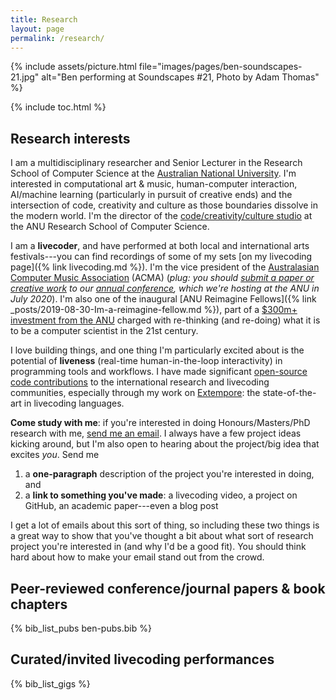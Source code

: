```yaml
---
title: Research
layout: page
permalink: /research/
---
```


{% include assets/picture.html file="images/pages/ben-soundscapes-21.jpg" alt="Ben performing at Soundscapes #21, Photo by Adam Thomas" %}

{% include toc.html %}

## Research interests

I am a multidisciplinary researcher and Senior Lecturer in the Research School
of Computer Science at the [Australian National
University](https://cecs.anu.edu.au/people/ben-swift). I'm interested in
computational art & music, human-computer interaction, AI/machine learning
(particularly in pursuit of creative ends) and the intersection of code,
creativity and culture as those boundaries dissolve in the modern world. I'm the
director of the [code/creativity/culture
studio](https://cs.anu.edu.au/code-creativity-culture/) at the ANU Research
School of Computer Science.

<!-- TODO: update link to c/c/c projects page once the new cccstudio website is live -->

I am a **livecoder**, and have performed at both local and international arts
festivals---you can find recordings of some of my sets [on my livecoding
page]({% link livecoding.md %}). I'm the vice president of the [Australasian
Computer Music Association](https://computermusic.org.au) (ACMA) (_plug: you
should [submit a paper or creative
work](http://acmc2020.com/#/features/03-submission) to our [annual
conference](http://acmc2020.com), which we're hosting at the ANU in July 2020_).
I'm also one of the inaugural [ANU Reimagine Fellows]({% link
_posts/2019-08-30-Im-a-reimagine-fellow.md %}), part of a [$300m+ investment
from the ANU](https://cecs.anu.edu.au/reimagine) charged with re-thinking (and
re-doing) what it is to be a computer scientist in the 21st century.

I love building things, and one thing I'm particularly excited about is the
potential of **liveness** (real-time human-in-the-loop interactivity) in
programming tools and workflows. I have made significant [open-source code
contributions](https://github.com/benswift) to the international research and
livecoding communities, especially through my work on
[Extempore](https://github.com/digego/extempore): the state-of-the-art in
livecoding languages.

<div class="hl-para" markdown="1">

**Come study with me**: if you're interested in doing Honours/Masters/PhD
research with me, [send me an email](mailto:ben.swift@anu.edu.au). I always have
a few project ideas kicking around, but I'm also open to hearing about the
project/big idea that excites _you_. Send me

1. a **one-paragraph** description of the project you're interested in doing,
   and
2. a **link to something you've made**: a livecoding video, a project on GitHub,
   an academic paper---even a blog post

I get a lot of emails about this sort of thing, so including these two things is
a great way to show that you've thought a bit about what sort of research
project you're interested in (and why I'd be a good fit). You should think hard
about how to make your email stand out from the crowd.

</div>

## Peer-reviewed conference/journal papers & book chapters

{% bib_list_pubs ben-pubs.bib %}

## Curated/invited livecoding performances

{% bib_list_gigs %}
